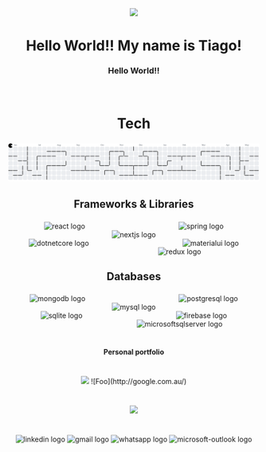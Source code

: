 <div align="center">
  <img height="25" src="https://i.postimg.cc/tRssmNzc/image-7.png"  />
</div>

<h1 align="center">Hello World!! My name is Tiago!</h1>

###

<h3 align="center">Hello World!!</h3>

###

<br clear="both">

###

<h1 align="center">Tech</h1>

###

<picture>
  <source media="(prefers-color-scheme: dark)" srcset="https://raw.githubusercontent.com/LKdoge/LKdoge/output/pacman-contribution-graph-dark.svg">
  <source media="(prefers-color-scheme: light)" srcset="https://raw.githubusercontent.com/LKdoge/LKdoge/output/pacman-contribution-graph.svg">
  <img alt="pacman contribution graph" src="https://raw.githubusercontent.com/LKdoge/LKdoge/output/pacman-contribution-graph.svg">
</picture>

###

<h2 align="center">Frameworks & Libraries</h2>

###

<div align="center">
  <img src="https://cdn.simpleicons.org/react/61DAFB" height="40" alt="react logo"  />
  <img width="180" />
  <img src="https://cdn.jsdelivr.net/gh/devicons/devicon/icons/spring/spring-original.svg" height="40" alt="spring logo"  />
  <img width="180" />
  <img src="https://cdn.jsdelivr.net/gh/devicons/devicon/icons/nextjs/nextjs-original.svg" height="40" alt="nextjs logo"  />
  <img width="180" />
  <img src="https://cdn.jsdelivr.net/gh/devicons/devicon/icons/dotnetcore/dotnetcore-original.svg" height="40" alt="dotnetcore logo"  />
  <img width="180" />
  <img src="https://cdn.jsdelivr.net/gh/devicons/devicon/icons/materialui/materialui-original.svg" height="40" alt="materialui logo"  />
  <img width="180" />
  <img src="https://cdn.jsdelivr.net/gh/devicons/devicon/icons/redux/redux-original.svg" height="40" alt="redux logo"  />
</div>

###

<h2 align="center">Databases</h2>

###

<div align="center">
  <img src="https://cdn.jsdelivr.net/gh/devicons/devicon/icons/mongodb/mongodb-original.svg" height="40" alt="mongodb logo"  />
  <img width="180" />
  <img src="https://cdn.jsdelivr.net/gh/devicons/devicon/icons/postgresql/postgresql-original.svg" height="40" alt="postgresql logo"  />
  <img width="180" />
  <img src="https://cdn.jsdelivr.net/gh/devicons/devicon/icons/mysql/mysql-original.svg" height="40" alt="mysql logo"  />
  <img width="180" />
  <img src="https://cdn.jsdelivr.net/gh/devicons/devicon/icons/sqlite/sqlite-original.svg" height="40" alt="sqlite logo"  />
  <img width="180" />
  <img src="https://cdn.jsdelivr.net/gh/devicons/devicon/icons/firebase/firebase-plain.svg" height="40" alt="firebase logo"  />
  <img width="180" />
  <img src="https://cdn.jsdelivr.net/gh/devicons/devicon/icons/microsoftsqlserver/microsoftsqlserver-plain.svg" height="40" alt="microsoftsqlserver logo"  />
</div>

###

<h1 align="left"></h1>

###

<h4 align="center">Personal portfolio</h4>

###

<br clear="both">

<div align="center">
  <img height="60" src="https://i.postimg.cc/RVPwnZXr/portfolio-icon-white-sign-business-concept-flat-style-illustration-for-design-web-infographic-vector.png"  />
  ![Foo](http://google.com.au/)
</div>

###

<br clear="both">

<div align="center">
  <img height="25" src="https://i.postimg.cc/tRssmNzc/image-7.png"  />
</div>

###

<br clear="both">

<div align="center">
  <img src="https://raw.githubusercontent.com/maurodesouza/profile-readme-generator/master/src/assets/icons/social/linkedin/default.svg" width="95" height="15" alt="linkedin logo"  />
  <img src="https://raw.githubusercontent.com/maurodesouza/profile-readme-generator/master/src/assets/icons/social/gmail/default.svg" width="95" height="15" alt="gmail logo"  />
  <img src="https://raw.githubusercontent.com/maurodesouza/profile-readme-generator/master/src/assets/icons/social/whatsapp/default.svg" width="95" height="15" alt="whatsapp logo"  />
  <img src="https://raw.githubusercontent.com/maurodesouza/profile-readme-generator/master/src/assets/icons/social/microsoft-outlook/default.svg" width="95" height="15" alt="microsoft-outlook logo"  />
</div>

###
